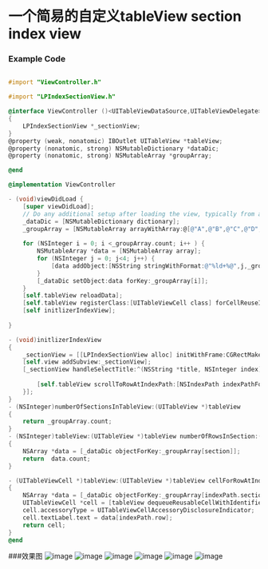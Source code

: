 # 一个简易的自定义tableView section index view

### Example Code

```objective-c

#import "ViewController.h"

#import "LPIndexSectionView.h"

@interface ViewController ()<UITableViewDataSource,UITableViewDelegate>
{
    LPIndexSectionView *_sectionView;
}
@property (weak, nonatomic) IBOutlet UITableView *tableView;
@property (nonatomic, strong) NSMutableDictionary *dataDic;
@property (nonatomic, strong) NSMutableArray *groupArray;

@end

@implementation ViewController

- (void)viewDidLoad {
    [super viewDidLoad];
    // Do any additional setup after loading the view, typically from a nib.
    _dataDic = [NSMutableDictionary dictionary];
    _groupArray = [NSMutableArray arrayWithArray:@[@"A",@"B",@"C",@"D",@"E",@"F",@"G",@"H",@"I",@"J",@"K",@"L"]];
    
    for (NSInteger i = 0; i <_groupArray.count; i++ ) {
        NSMutableArray *data = [NSMutableArray array];
        for (NSInteger j = 0; j<4; j++) {
            [data addObject:[NSString stringWithFormat:@"%ld+%@",j,_groupArray[i]]];
        }
        [_dataDic setObject:data forKey:_groupArray[i]];
    }
    [self.tableView reloadData];
    [self.tableView registerClass:[UITableViewCell class] forCellReuseIdentifier:@"cell"];
    [self initlizerIndexView];
    
}

- (void)initlizerIndexView
{
    _sectionView = [[LPIndexSectionView alloc] initWithFrame:CGRectMake([UIScreen mainScreen].bounds.size.width - 35, 64, 30, self.view.frame.size.height - 124) titles:self.groupArray titleHeight:30];
    [self.view addSubview:_sectionView];
    [_sectionView handleSelectTitle:^(NSString *title, NSInteger index) {
    
        [self.tableView scrollToRowAtIndexPath:[NSIndexPath indexPathForItem:0 inSection:index] atScrollPosition: UITableViewScrollPositionTop animated:YES];
    }];
}
- (NSInteger)numberOfSectionsInTableView:(UITableView *)tableView
{
    return _groupArray.count;
}
- (NSInteger)tableView:(UITableView *)tableView numberOfRowsInSection:(NSInteger)section
{
    NSArray *data = [_dataDic objectForKey:_groupArray[section]];
    return  data.count;
}

- (UITableViewCell *)tableView:(UITableView *)tableView cellForRowAtIndexPath:(NSIndexPath *)indexPath
{
    NSArray *data = [_dataDic objectForKey:_groupArray[indexPath.section]];
    UITableViewCell *cell = [tableView dequeueReusableCellWithIdentifier:@"cell"];
    cell.accessoryType = UITableViewCellAccessoryDisclosureIndicator;
    cell.textLabel.text = data[indexPath.row];
    return cell;
}
@end

```

###效果图
![image](https://github.com/LeeFengHY/LPCustomTableViewSectionIndexView/raw/master/images/1.jpg)
![image](https://github.com/LeeFengHY/LPCustomTableViewSectionIndexView/raw/master/images/2.jpg)
![image](https://github.com/LeeFengHY/LPCustomTableViewSectionIndexView/raw/master/images/3.jpg)
![image](https://github.com/LeeFengHY/LPCustomTableViewSectionIndexView/raw/master/images/4.jpg)
![image](https://github.com/LeeFengHY/LPCustomTableViewSectionIndexView/raw/master/images/5.jpg)
![image](https://github.com/LeeFengHY/LPCustomTableViewSectionIndexView/raw/master/images/6.jpg)

